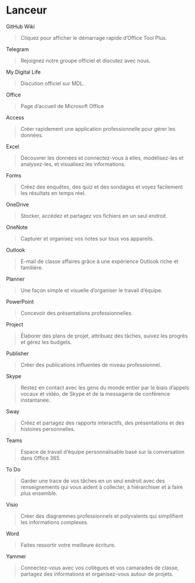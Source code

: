 # Lanceur

GitHub Wiki
> Cliquez pour afficher le démarrage rapide d’Office Tool Plus.

Telegram
> Rejoignez notre groupe officiel et discutez avec nous.

My Digital Life
> Discution officiel sur MDL.

Office
> Page d’accueil de Microsoft Office

Access
> Créer rapidement une application professionnelle pour gérer les données.

Excel
> Découvrer les données et connectez-vous à elles, modélisez-les et analysez-les, et visualisez les informations.

Forms
> Créez des enquêtes, des quiz et des sondages et voyez facilement les résultats en temps réel.

OneDrive
> Stocker, accédez et partagez vos fichiers en un seul endroit.

OneNote
> Capturer et organisez vos notes sur tous vos appareils.

Outlook
> E-mail de classe affaires grâce à une expérience Outlook riche et familière.

Planner
> Une façon simple et visuelle d’organiser le travail d’équipe.

PowerPoint
> Concevoir des présentations professionnelles.

Project
> Élaborer des plans de projet, attribuez des tâches, suivez les progrès et gérez les budgets.

Publisher
> Créer des publications influentes de niveau professionnel.

Skype
> Restez en contact avec les gens du monde entier par le biais d’appels vocaux et vidéo, de Skype et de la messagerie de conférence instantanée.

Sway
> Créez et partagez des rapports interactifs, des présentations et des histoires personnelles.

Teams
> Espace de travail d’équipe personnalisable basé sur la conversation dans Office 365.

To Do
> Garder une trace de vos tâches en un seul endroit avec des renseignements qui vous aident à collecter, à hiérarchiser et à faire plus ensemble.

Visio
> Créer des diagrammes professionnels et polyvalents qui simplifient les informations complexes.

Word
> Faites ressortir votre meilleure écriture.

Yammer
> Connectez-vous avec vos collègues et vos camarades de classe, partagez des informations et organisez-vous autour de projets.
